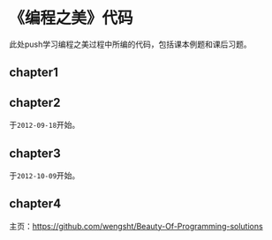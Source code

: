 # 《编程之美》代码 #
此处push学习编程之美过程中所编的代码，包括课本例题和课后习题。

## chapter1 ##

## chapter2 ##
于`2012-09-18`开始。

## chapter3 ## 
于`2012-10-09`开始。

## chapter4 ##

主页：https://github.com/wengsht/Beauty-Of-Programming-solutions
